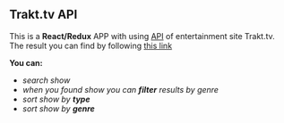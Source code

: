 ## Trakt.tv API

This is a  **React/Redux** APP with using [API](https://trakt.docs.apiary.io) of entertainment site Trakt.tv. <br>
The result you can find by following [this link](https://04qpnorkkv.codesandbox.io/)

**You can:**<br>
- *search show*<br>
- *when you found show you can **filter** results by genre*<br>
- *sort show by **type***<br>
- *sort show by **genre***<br> 
